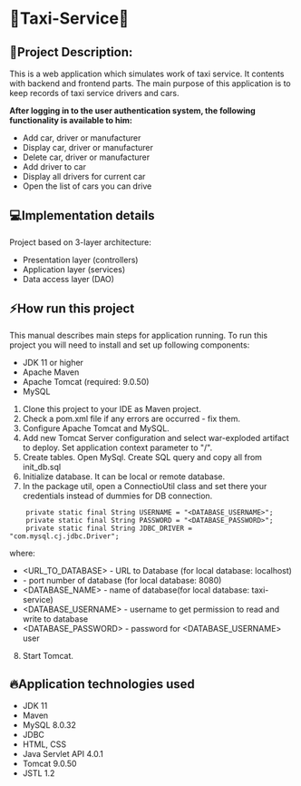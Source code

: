 # **🚕Taxi-Service🚕**

<!-- ABOUT THE PROJECT -->
## **📢Project Description:**

This is a web application which simulates work of taxi service. It contents with backend and frontend parts.
The main purpose of this application is to keep records of taxi service drivers and cars.

**After logging in to the user authentication system, the following functionality is available to him:**

- Add car, driver or manufacturer
- Display car, driver or manufacturer
- Delete car, driver or manufacturer
- Add driver to car
- Display all drivers for current car
- Open the list of cars you can drive

## 💻Implementation details

Project based on 3-layer architecture:

- Presentation layer (controllers)
- Application layer (services)
- Data access layer (DAO)

## ⚡How run this project

This manual describes main steps for application running. To run this project you will need to install and set up following components:

- JDK 11 or higher
- Apache Maven
- Apache Tomcat (required: 9.0.50)
- MySQL

1. Clone this project to your IDE as Maven project.
2. Check a pom.xml file if any errors are occurred - fix them.
3. Configure Apache Tomcat and MySQL.
4. Add new Tomcat Server configuration and select war-exploded artifact to deploy. Set application context parameter to "/".
5. Create tables. Open MySql. Create SQL query and copy all from init_db.sql
6. Initialize database. It can be local or remote database.
7. In the package util, open a ConnectioUtil class and set there your credentials instead of dummies for DB connection.

  ````private static final String URL = "jdbc:mysql://<URL_TO_DATABASE>:<PORT>/<DATABASE_NAME>?serverTimezone=UTC";
      private static final String USERNAME = "<DATABASE_USERNAME>";
      private static final String PASSWORD = "<DATABASE_PASSWORD>";
      private static final String JDBC_DRIVER = "com.mysql.cj.jdbc.Driver";
   ````  
where:
- <URL_TO_DATABASE> - URL to Database (for local database: localhost)
- <PORT> - port number of database (for local database: 8080)
- <DATABASE_NAME> - name of database(for local database: taxi-service)
- <DATABASE_USERNAME> - username to get permission to read and write to database
- <DATABASE_PASSWORD> - password for <DATABASE_USERNAME> user

8. Start Tomcat.

## 🔥Application technologies used

- JDK 11
- Maven
- MySQL 8.0.32
- JDBC
- HTML, CSS
- Java Servlet API 4.0.1
- Tomcat 9.0.50
- JSTL 1.2
